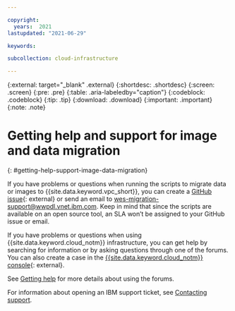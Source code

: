 ```yaml
---

copyright:
  years:  2021
lastupdated: "2021-06-29"

keywords: 

subcollection: cloud-infrastructure

---
```


{:external: target="_blank" .external}
{:shortdesc: .shortdesc}
{:screen: .screen}
{:pre: .pre}
{:table: .aria-labeledby="caption"}
{:codeblock: .codeblock}
{:tip: .tip}
{:download: .download}
{:important: .important}
{:note: .note}

# Getting help and support for image and data migration
{: #getting-help-support-image-data-migration}

If you have problems or questions when running the scripts to migrate data or images to {{site.data.keyword.vpc_short}}, you can create a [GitHub issue](https://github.com/IBM-Cloud/vpc-migration-tools){: external} or send an email to [wes-migration-support@wwpdl.vnet.ibm.com](mailto:wes-migration-support@wwpdl.vnet.ibm.com). Keep in mind that since the scripts are available on an open source tool, an SLA won’t be assigned to your GitHub issue or email.  

If you have problems or questions when using {{site.data.keyword.cloud_notm}} infrastructure, you can get help by searching for information or by asking questions through one of the forums. You can also create a case in the [{{site.data.keyword.cloud_notm}} console](https://cloud.ibm.com/unifiedsupport/supportcenter){: external}. 

See [Getting help](/docs/get-support?topic=get-support-using-avatar#using-avatar) for more details about using the forums. 

For information about opening an IBM support ticket, see [Contacting support](/docs/get-support?topic=get-support-using-avatar).
